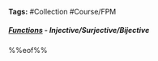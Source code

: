 ---
---

**Tags:** #Collection #Course/FPM 

##### [Functions](..\Individuals\Functions.md) - Injective/Surjective/Bijective

%%eof%%